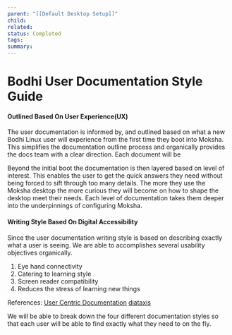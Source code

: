 ```yaml
---
parent: "[[Default Desktop Setup]]"
child: 
related: 
status: Completed
tags: 
summary:
---
```

# Bodhi User Documentation Style Guide
#### Outlined Based On User Experience(UX)
The user documentation is informed by, and outlined based on what a new Bodhi Linux user will experience from the first time they boot into Moksha. 
This simplifies the documentation outline process and organically provides the docs team with a clear direction. Each document will be 

Beyond the initial boot the documentation is then layered based on level of interest. This enables the user to get the quick answers they need without being forced to sift through too many details. The more they use the Moksha desktop the more curious they will become on how to shape the desktop meet their needs. Each level of documentation takes them deeper into the underpinnings of configuring Moksha.
#### Writing Style Based On Digital Accessibility
Since the user documentation writing style is based on describing exactly what a user is seeing. We are able to accomplishes several usability objectives organically. 
1. Eye hand connectivity
2. Catering to learning style
3. Screen reader compatibility
4. Reduces the stress of learning new things


References: 
[User Centric Documentation](https://medium.com/softserve-technical-communication/user-centric-documentation-creating-engaging-and-accessible-content-7212ce9913b3)
[diataxis](https://youtu.be/t4vKPhjcMZg?si=S_pdd1aRo77GkESB)

We will be able to break down the four different documentation styles so that each user will be able to find exactly what they need to on the fly.


